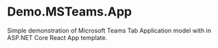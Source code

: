 # Demo.MSTeams.App
 
Simple demonstration of Microsoft Teams Tab Application model with in ASP.NET Core React App template.
